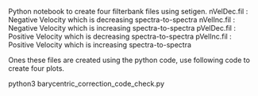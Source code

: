 Python notebook to create four filterbank files using setigen. 
nVelDec.fil : Negative Velocity which is decreasing spectra-to-spectra
nVelInc.fil : Negative Velocity which is increasing spectra-to-spectra
pVelDec.fil : Positive Velocity which is decreasing spectra-to-spectra
pVelInc.fil : Positive Velocity which is increasing spectra-to-spectra 

Ones these files are created using the python code, use following code to create four plots.

python3 barycentric_correction_code_check.py 
